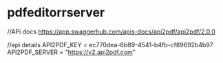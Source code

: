 # pdfeditorrserver


//APi docs
https://app.swaggerhub.com/apis-docs/api2pdf/api2pdf/2.0.0

//api details
API2PDF_KEY = ec770dea-6b89-4541-b4fb-cf89692b4b97
API2PDF_SERVER = "https://v2.api2pdf.com"